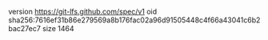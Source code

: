 version https://git-lfs.github.com/spec/v1
oid sha256:7616ef31b86e279569a8b176fac02a96d91505448c4f66a43041c6b2bac27ec7
size 1464
